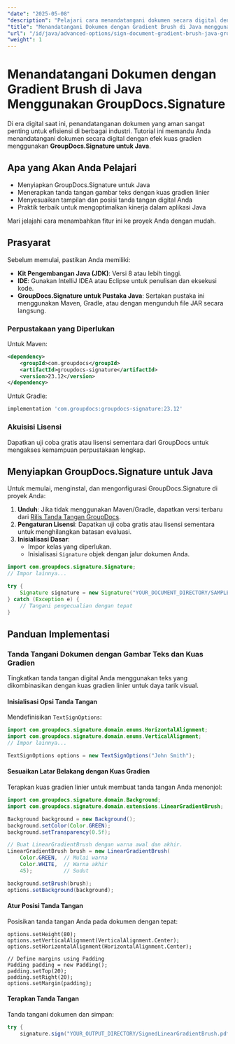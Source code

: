 ```yaml
---
"date": "2025-05-08"
"description": "Pelajari cara menandatangani dokumen secara digital dengan efek kuas gradien di Java menggunakan GroupDocs.Signature. Sederhanakan pengelolaan dokumen Anda dan tingkatkan keamanannya."
"title": "Menandatangani Dokumen dengan Gradient Brush di Java menggunakan GroupDocs.Signature"
"url": "/id/java/advanced-options/sign-document-gradient-brush-java-groupdocs/"
"weight": 1
---
```


# Menandatangani Dokumen dengan Gradient Brush di Java Menggunakan GroupDocs.Signature

Di era digital saat ini, penandatanganan dokumen yang aman sangat penting untuk efisiensi di berbagai industri. Tutorial ini memandu Anda menandatangani dokumen secara digital dengan efek kuas gradien menggunakan **GroupDocs.Signature untuk Java**.

## Apa yang Akan Anda Pelajari

- Menyiapkan GroupDocs.Signature untuk Java
- Menerapkan tanda tangan gambar teks dengan kuas gradien linier
- Menyesuaikan tampilan dan posisi tanda tangan digital Anda
- Praktik terbaik untuk mengoptimalkan kinerja dalam aplikasi Java

Mari jelajahi cara menambahkan fitur ini ke proyek Anda dengan mudah.

## Prasyarat

Sebelum memulai, pastikan Anda memiliki:

- **Kit Pengembangan Java (JDK)**: Versi 8 atau lebih tinggi.
- **IDE**: Gunakan IntelliJ IDEA atau Eclipse untuk penulisan dan eksekusi kode.
- **GroupDocs.Signature untuk Pustaka Java**: Sertakan pustaka ini menggunakan Maven, Gradle, atau dengan mengunduh file JAR secara langsung.

### Perpustakaan yang Diperlukan

Untuk Maven:
```xml
<dependency>
    <groupId>com.groupdocs</groupId>
    <artifactId>groupdocs-signature</artifactId>
    <version>23.12</version>
</dependency>
```

Untuk Gradle:
```gradle
implementation 'com.groupdocs:groupdocs-signature:23.12'
```

### Akuisisi Lisensi

Dapatkan uji coba gratis atau lisensi sementara dari GroupDocs untuk mengakses kemampuan perpustakaan lengkap.

## Menyiapkan GroupDocs.Signature untuk Java

Untuk memulai, menginstal, dan mengonfigurasi GroupDocs.Signature di proyek Anda:

1. **Unduh**: Jika tidak menggunakan Maven/Gradle, dapatkan versi terbaru dari [Rilis Tanda Tangan GroupDocs](https://releases.groupdocs.com/signature/java/).
2. **Pengaturan Lisensi**: Dapatkan uji coba gratis atau lisensi sementara untuk menghilangkan batasan evaluasi.
3. **Inisialisasi Dasar**:
   - Impor kelas yang diperlukan.
   - Inisialisasi `Signature` objek dengan jalur dokumen Anda.

```java
import com.groupdocs.signature.Signature;
// Impor lainnya...

try {
    Signature signature = new Signature("YOUR_DOCUMENT_DIRECTORY/SAMPLE_PDF");
} catch (Exception e) {
    // Tangani pengecualian dengan tepat
}
```

## Panduan Implementasi

### Tanda Tangani Dokumen dengan Gambar Teks dan Kuas Gradien

Tingkatkan tanda tangan digital Anda menggunakan teks yang dikombinasikan dengan kuas gradien linier untuk daya tarik visual.

#### Inisialisasi Opsi Tanda Tangan

Mendefinisikan `TextSignOptions`:

```java
import com.groupdocs.signature.domain.enums.HorizontalAlignment;
import com.groupdocs.signature.domain.enums.VerticalAlignment;
// Impor lainnya...

TextSignOptions options = new TextSignOptions("John Smith");
```

#### Sesuaikan Latar Belakang dengan Kuas Gradien

Terapkan kuas gradien linier untuk membuat tanda tangan Anda menonjol:

```java
import com.groupdocs.signature.domain.Background;
import com.groupdocs.signature.domain.extensions.LinearGradientBrush;

Background background = new Background();
background.setColor(Color.GREEN);
background.setTransparency(0.5f);

// Buat LinearGradientBrush dengan warna awal dan akhir.
LinearGradientBrush brush = new LinearGradientBrush(
    Color.GREEN,  // Mulai warna
    Color.WHITE,  // Warna akhir
    45);          // Sudut

background.setBrush(brush);
options.setBackground(background);
```

#### Atur Posisi Tanda Tangan

Posisikan tanda tangan Anda pada dokumen dengan tepat:

```java\options.setWidth(100);
options.setHeight(80);
options.setVerticalAlignment(VerticalAlignment.Center);
options.setHorizontalAlignment(HorizontalAlignment.Center);

// Define margins using Padding
Padding padding = new Padding();
padding.setTop(20);
padding.setRight(20);
options.setMargin(padding);
```

#### Terapkan Tanda Tangan

Tanda tangani dokumen dan simpan:

```java
try {
    signature.sign("YOUR_OUTPUT_DIRECTORY/SignedLinearGradientBrush.pdf\